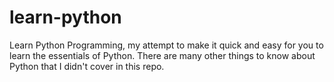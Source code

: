 # learn-python
Learn Python Programming, my attempt to make it quick and easy for you to learn the essentials of Python. There are many other things to know about Python that I didn't cover in this repo.
